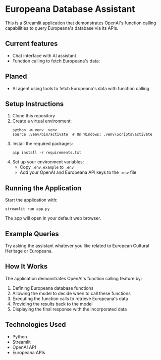 # Europeana Database Assistant

This is a Streamlit application that demonstrates OpenAI's function calling capabilities to query Europeana's database via its APIs.

## Current features

-   Chat interface with AI assistant
-   Function calling to fetch Europeana's data:

## Planed

-   AI agent using tools to fetch Europeana's data with function calling.

## Setup Instructions

1. Clone this repository
2. Create a virtual environment:
    ```
    python -m venv .venv
    source .venv/bin/activate  # On Windows: .venv\Scripts\activate
    ```
3. Install the required packages:
    ```
    pip install -r requirements.txt
    ```
4. Set up your environment variables:
    - Copy `.env.example` to `.env`
    - Add your OpenAI and Europeana API keys to the `.env` file

## Running the Application

Start the application with:

```
streamlit run app.py
```

The app will open in your default web browser.

## Example Queries

Try asking the assistant whatever you like related to European Cultural Heritage or Europeana.

## How It Works

The application demonstrates OpenAI's function calling feature by:

1. Defining Europeana database functions
2. Allowing the model to decide when to call these functions
3. Executing the function calls to retrieve Europeana's data
4. Providing the results back to the model
5. Displaying the final response with the incorporated data

## Technologies Used

-   Python
-   Streamlit
-   OpenAI API
-   Europeana APIs
